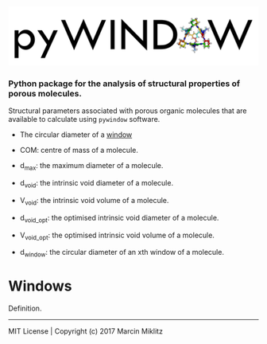 ![alt tag](docs/pyWINDOW_logo.png)
### Python package for the analysis of structural properties of porous molecules.



Structural parameters associated with porous organic molecules that are available
to calculate using `pywindow` software.

* The circular diameter of a [window](#windows)

* COM: centre of mass of a molecule.
* d<sub>max</sub>: the maximum diameter of a molecule.
* d<sub>void</sub>: the intrinsic void diameter of a molecule.
* V<sub>void</sub>: the intrinsic void volume of a molecule.
* d<sub>void_opt</sub>: the optimised intrinsic void diameter of a molecule.
* V<sub>void_opt</sub>: the optimised intrinsic void volume of a molecule.
* d<sub>window</sub>: the circular diameter of an xth window of a molecule.

# Windows

Definition.

---------------------------------------------------------------
MIT License | Copyright (c) 2017 Marcin Miklitz
